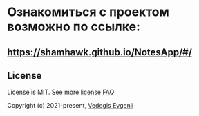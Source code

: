 # Ознакомиться с проектом возможно по ссылке:
## https://shamhawk.github.io/NotesApp/#/

## License

License is MIT. See more [license FAQ](./LICENSE)

Copyright (c) 2021-present, [Vedegis Evgenii](https://github.com/vedees)
